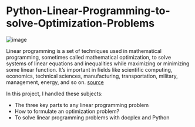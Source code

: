 # Python-Linear-Programming-to-solve-Optimization-Problems

![image](https://user-images.githubusercontent.com/106876801/203272169-d94095ed-08d2-49fd-82c8-ee55bc07f7ac.png)

Linear programming is a set of techniques used in mathematical programming, sometimes called mathematical optimization, to solve systems of linear equations and inequalities while maximizing or minimizing some linear function. It’s important in fields like scientific computing, economics, technical sciences, manufacturing, transportation, military, management, energy, and so on. [source](https://realpython.com/linear-programming-python/)

In this project, I handled these subjects:
- The three key parts to any linear programming problem
- How to formulate an optimization problem?
- To solve linear programming problems with docplex and Python
